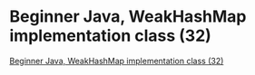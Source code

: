 # Beginner Java, WeakHashMap implementation class (32)
[Beginner Java, WeakHashMap implementation class (32)](https://aiwithcloud.com/2022/09/15/beginner_java_weakhashmap_implementation_class_32/)